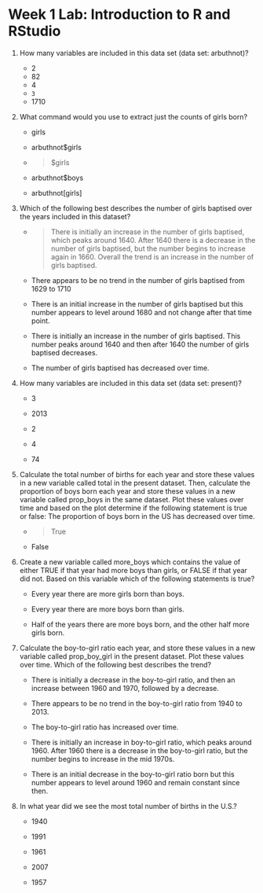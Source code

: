 # Week 1 Lab: Introduction to R and RStudio


1. How many variables are included in this data set (data set: arbuthnot)?
  
    - 2
    - 82 
    - 4
    - `3`
    - 1710
    

2. What command would you use to extract just the counts of girls born? 
    -  girls


    -  arbuthnot$girls


   -  >$girls


   -  arbuthnot$boys


   -  arbuthnot[girls]
  
3. Which of the following best describes the number of girls baptised over the years included in this dataset? 



    -  >There is initially an increase in the number of girls baptised, which peaks around 1640. After 1640 there is a decrease in the number of girls baptised, but the number begins to increase again in 1660. Overall the trend is an increase in the number of girls baptised.


    -  There appears to be no trend in the number of girls baptised from 1629 to 1710 


    -  There is an initial increase in the number of girls baptised but this number appears to level around 1680 and not change after that time point.


    -  There is initially an increase in the number of girls baptised. This number peaks around 1640 and then after 1640 the number of girls baptised decreases. 


    -  The number of girls baptised has decreased over time. 


4. How many variables are included in this data set (data set: present)?



    -  3


    -  2013


    -  2


    -  4


    -  74




5. Calculate the total number of births for each year and store these values in a new variable called total in the present dataset. Then, calculate the proportion of boys born each year and store these values in a new variable called prop_boys in the same dataset. Plot these values over time and based on the plot determine if the following statement is true or false: The proportion of boys born in the US has decreased over time.



    -  >True


    -  False


6. Create a new variable called more_boys which contains the value of either TRUE if that year had more boys than girls, or FALSE if that year did not. Based on this variable which of the following statements is true? 


    -  Every year there are more girls born than boys.


    -  Every year there are more boys born than girls.


    -  Half of the years there are more boys born, and the other half more girls born.


7. Calculate the boy-to-girl ratio each year, and store these values in a new variable called prop_boy_girl in the present dataset. Plot these values over time. Which of the following best describes the trend?


    -  There is initially a decrease in the boy-to-girl ratio, and then an increase between 1960 and 1970, followed by a decrease.


    -  There appears to be no trend in the boy-to-girl ratio from 1940 to 2013. 


    -  The boy-to-girl ratio has increased over time. 


    -  There is initially an increase in boy-to-girl ratio, which peaks around 1960. After 1960 there is a decrease in the boy-to-girl ratio, but the number begins to increase in the mid 1970s. 


    -  There is an initial decrease in the boy-to-girl ratio born but this number appears to level around 1960 and remain constant since then.

8. In what year did we see the most total number of births in the U.S.? 



    -  1940


    -  1991


    -  1961


    -  2007


    -  1957
  

